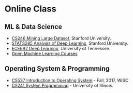 # Online Class


## ML & Data Science

* [CS246 Mining Large Dataset](web.stanford.edu/class/cs246/), Stanford University.
* [STATS385 Analysis of Deep Learning](https://stats385.github.io/), Stanford University.
* [ECE692 Deep Learning](http://web.eecs.utk.edu/~hqi/deeplearning/syllabus.htm), University of Tennessee.
* [Open Machine Learning Courses](https://mlcourse.ai/)

## Operating System & Programming

* [CS537 Introduction to Operating System](http://pages.cs.wisc.edu/~swift/classes/cs537-fa17) - Fall, 2017, WISC
* [CS241 System Programming](http://cs241.cs.illinois.edu/coursebook/index.html) - University of Illinois.
